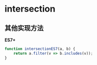 # intersection

## 其他实现方法

**ES7+**
```js
function intersectionES7(a, b) {
    return a.filter(v => b.includes(v));
}
```